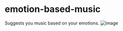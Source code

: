# emotion-based-music
Suggests you music based on your emotions.
![image](https://github.com/Shubham29bishnoi/emotion-based-music/assets/136172141/2628b2ec-71e4-49a0-aaf9-6ceba5e823d8)
